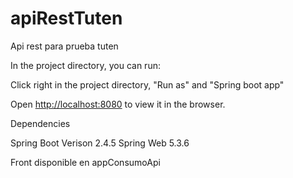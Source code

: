 # apiRestTuten
Api rest para prueba tuten

In the project directory, you can run:

Click right in the project directory, "Run as" and "Spring boot app"

Open [http://localhost:8080](http://localhost:8080) to view it in the browser.

Dependencies

Spring Boot Verison 2.4.5
Spring Web 5.3.6


Front disponible en appConsumoApi

